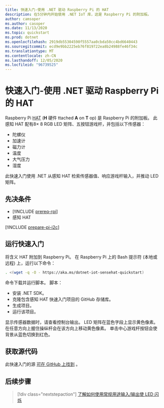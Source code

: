 ```yaml
---
title: 快速入门-使用 .NET 驱动 Raspberry Pi 的 HAT
description: 在5分钟内开始使用 .NET IoT 库，这是 Raspberry Pi 的附加板。
author: camsoper
ms.author: casoper
ms.date: 11/13/2020
ms.topic: quickstart
ms.prod: dotnet
ms.openlocfilehash: 2919db55304590f5557aa0cbda50cc4bd6640443
ms.sourcegitcommit: ecd9e9bb2225eb76f819722ea8b24988fe46f34c
ms.translationtype: MT
ms.contentlocale: zh-CN
ms.lasthandoff: 12/05/2020
ms.locfileid: "96739525"
---
```

# <a name="quickstart---use-net-to-drive-a-raspberry-pi-sense-hat"></a>快速入门-使用 .NET 驱动 Raspberry Pi 的 HAT

Raspberry Pi [HAT](https://www.raspberrypi.org/products/sense-hat/) <span class="docon docon-navigate-external x-hidden-focus"></span> (**H** 硬件 ttached **A** on **T** op) 是 Raspberry Pi 的附加板。 此感知 HAT 配有8× 8 RGB LED 矩阵、五按钮游戏杆，并包括以下传感器：

- 陀螺仪
- 加速计
- 磁力计
- 温度
- 大气压力
- 湿度

此快速入门使用 .NET 从感知 HAT 检索传感器值、响应游戏杆输入，并推动 LED 矩阵。

## <a name="prerequisites"></a>先决条件

- [!INCLUDE [prereq-rpi](../includes/prereq-rpi.md)]
- 感知 HAT

[!INCLUDE [prepare-pi-i2c](../includes/prepare-pi-i2c.md)]

## <a name="run-the-quickstart"></a>运行快速入门

将含义 HAT 附加到 Raspberry Pi。 在 Raspberry Pi 上的 Bash 提示符 (本地或远程) 上，运行以下命令：

```bash
. <(wget -q -O - https://aka.ms/dotnet-iot-sensehat-quickstart)
```

命令下载并运行脚本。 脚本：

- 安装 .NET SDK。
- 克隆包含感知 HAT 快速入门项目的 GitHub 存储库。
- 生成项目。
- 运行该项目。

显示传感器数据时，请查看控制台输出。 LED 矩阵在蓝色字段上显示黄色像素。 在任意方向上握住操纵杆会在该方向上移动黄色像素。 单击中心游戏杆按钮会使背景从蓝色切换到红色。

## <a name="get-the-source-code"></a>获取源代码

此快速入门的源 [可在 GitHub 上找到](https://github.com/MicrosoftDocs/dotnet-iot-assets/tree/master/quickstarts/SenseHat.Quickstart) <span class="docon docon-navigate-external x-hidden-focus"></span> 。

## <a name="next-steps"></a>后续步骤

> [!div class="nextstepaction"]
> [了解如何使用常规用途输入/输出使 LED 闪烁](../tutorials/blink-led.md)
